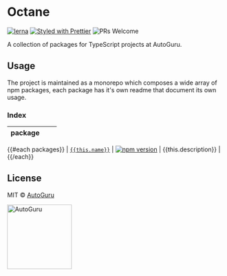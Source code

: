 # Octane

[![lerna](https://img.shields.io/badge/maintained%20with-lerna-cc00ff.svg?style=flat-square)](https://lernajs.io/)
[![Styled with Prettier](https://img.shields.io/badge/styled%20with-prettier-ff69b4.svg?style=flat-square)](https://github.com/prettier/prettier)
![PRs Welcome](https://img.shields.io/badge/PRs-welcome-brightgreen.svg?style=flat-square)

A collection of packages for TypeScript projects at AutoGuru.

## Usage

The project is maintained as a monorepo which composes a wide array of npm packages, each package has it's own readme that document its own usage.

### Index

| package |       |      |
| :------ | :---: | :--- |
{{#each packages}}
| [`{{this.name}}`]({{this.folder}}) | [![npm version](http://img.shields.io/npm/v/{{this.name}}.svg?style=flat-square)](https://npmjs.org/package/{{this.name}} 'View {{this.name}} on npm') | {{this.description}} |
{{/each}}

## License

MIT &copy; [AutoGuru](https://www.autoguru.com.au/)

<a href="http://www.autoguru.com.au/"><img src="https://cdn.autoguru.com.au/images/logos/autoguru.svg" alt="AutoGuru" width="150" /></a>
